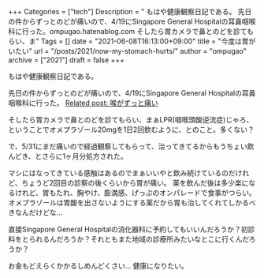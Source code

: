 +++
Categories = ["tech"]
Description = " もはや健康観察日記である。  先日の件からずっとのどが痛いので、4/19にSingapore General Hospitalの耳鼻咽喉科に行った。ompugao.hatenablog.com  そしたら胃カメラで鼻とのどを診てもらい、ま"
Tags = []
date = "2021-06-08T16:13:00+09:00"
title = "今度は胃がいたい"
url = "/posts/2021/now-my-stomach-hurts/"
author = "ompugao"
archive = ["2021"]
draft = false
+++

<body>
<p>もはや健康観察日記である。</p>

<p>先日の件からずっとのどが痛いので、4/19にSingapore General Hospitalの耳鼻咽喉科に行った。
<a href="{{% ref path="/posts/2021/sore-throat-wont-go-away/\"%}}">Related post: 喉がずっと痛い</a></p>

<p>そしたら胃カメラで鼻とのどを診てもらい、まぁLPR(咽喉頭酸逆流症)じゃろ、ということでオメプラゾール20mgを1日2回飲むように、とのこと。多くない？</p>

<p>で、5/31にまだ痛いので経過観察してもらって、治ってきてるからもうちょい飲んどき、とさらに1ヶ月分処方された。</p>

<p>マシにはなってきている感触はあるのでまぁいいやと飲み続けているのだけれど、ちょうど2回目の診察の後くらいから胃が痛い。
薬を飲んだ後は多少楽になるけれど、胃もたれ、胸やけ、膨満感、げっぷのオンパレードで食事がつらい。
オメプラゾールは胃酸を出さないようにする薬だから胃も治してくれてしかるべきなんだけどな…</p>

<p>直接Singapore General Hospitalの消化器科に予約してもいいんだろうか？初診料をとられるんだろうか？それともまた地域の診療所みたいなとこに行くんだろうか？</p>

<p>お金もどえらくかかるしめんどくさい… 健康になりたい。</p>
</body>

